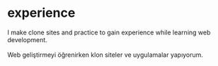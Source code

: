 # experience
I make clone sites and practice to gain experience while learning web development. <br><br>
Web geliştirmeyi öğrenirken klon siteler ve uygulamalar yapıyorum.
